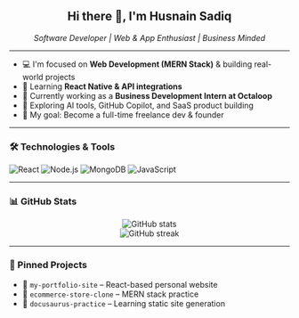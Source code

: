 <h2 align="center">Hi there 👋, I'm Husnain Sadiq</h2>

<p align="center">
  <em>Software Developer | Web & App Enthusiast | Business Minded</em>
</p>

---

- 💻 I'm focused on **Web Development (MERN Stack)** & building real-world projects
- 📱 Learning **React Native & API integrations**
- 🚀 Currently working as a **Business Development Intern at Octaloop**
- 🌱 Exploring AI tools, GitHub Copilot, and SaaS product building
- 🎯 My goal: Become a full-time freelance dev & founder

---

### 🛠️ Technologies & Tools

![React](https://img.shields.io/badge/-React-05122A?style=flat&logo=react) ![Node.js](https://img.shields.io/badge/-Node.js-05122A?style=flat&logo=node.js) 
![MongoDB](https://img.shields.io/badge/-MongoDB-05122A?style=flat&logo=mongodb) ![JavaScript](https://img.shields.io/badge/-JavaScript-05122A?style=flat&logo=javascript)

---

### 📊 GitHub Stats

<p align="center">
  <img src="https://github-readme-stats.vercel.app/api?username=husnainsadiq&show_icons=true&theme=radical" alt="GitHub stats" />
  <br/>
  <img src="https://streak-stats.demolab.com?user=husnainsadiq&theme=radical" alt="GitHub streak" />
</p>

---

### 📌 Pinned Projects

- 💼 `my-portfolio-site` – React-based personal website
- 🛒 `ecommerce-store-clone` – MERN stack practice
- 📘 `docusaurus-practice` – Learning static site generation

